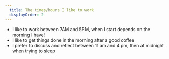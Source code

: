 ```yaml
---
  title: The times/hours I like to work
  displayOrder: 2
---
```


- I like to work between 7AM and 5PM, when I start depends on the morning I have!
- I like to get things done in the morning after a good coffee
- I prefer to discuss and reflect between 11 am and 4 pm, then at midnight when trying to sleep
